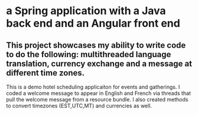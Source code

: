 #  a Spring application with a Java back end and an Angular front end
## This project showcases my ability to write code to do the following: multithreaded language translation, currency exchange and a message at different time zones. 
<p>This is a demo hotel scheduling applicaiton for events and gatherings. I coded a welcome message to appear in English and French via threads that pull the welcome message from a resource bundle. I also created methods to convert timezones (EST,UTC,MT) and currencies as well.</p>
